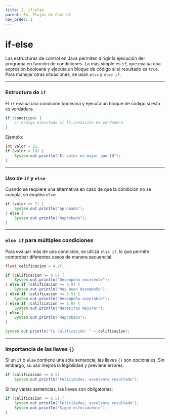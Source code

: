 ```yaml
---
title: 2. if-else
parent: 04. Flujos de Control
nav_order: 2
---
```


# if-else

Las estructuras de control en Java permiten dirigir la ejecución del programa en función de condiciones. La más simple es `if`, que evalúa una expresión booleana y ejecuta un bloque de código si el resultado es `true`. Para manejar otras situaciones, se usan `else` y `else if`.

---
### Estructura de `if`
El `if` evalúa una condición booleana y ejecuta un bloque de código si esta es verdadera.

```java
if (condicion) {
    // Código ejecutado si la condición es verdadera
}
```

Ejemplo:

```java
int valor = 15;
if (valor > 10) {
    System.out.println("El valor es mayor que 10");
}
```

---
### Uso de `if` y `else`
Cuando se requiere una alternativa en caso de que la condición no se cumpla, se emplea `else`:

```java
if (valor >= 7) {
    System.out.println("Aprobado");
} else {
    System.out.println("Reprobado");
}
```

---
### `else if` para múltiples condiciones
Para evaluar más de una condición, se utiliza `else if`, lo que permite comprobar diferentes casos de manera secuencial.

```java
float calificacion = 4.2f;

if (calificacion >= 6.5) {
    System.out.println("Desempeño excelente");
} else if (calificacion >= 6.0) {
    System.out.println("Muy buen desempeño");
} else if (calificacion >= 5.5) {
    System.out.println("Desempeño aceptable");
} else if (calificacion >= 5.0) {
    System.out.println("Necesitas mejorar");
} else {
    System.out.println("Reprobado");
}

System.out.println("Tu calificación: " + calificacion);
```

---
### Importancia de las llaves `{}`

Si un `if` o `else` contiene una sola sentencia, las llaves `{}` son opcionales. Sin embargo, su uso mejora la legibilidad y previene errores.

```java
if (calificacion >= 6.5)
    System.out.println("Felicidades, excelente resultado");
```

Si hay varias sentencias, las llaves son obligatorias:

```java
if (calificacion >= 6.5) {
    System.out.println("Felicidades, excelente resultado");
    System.out.println("Sigue esforzándote");
}
```

